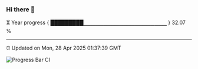 ### Hi there 👋

⏳ Year progress { █████████▁▁▁▁▁▁▁▁▁▁▁▁▁▁▁▁▁▁▁▁▁ } 32.07 %

---

⏰ Updated on Mon, 28 Apr 2025 01:37:39 GMT

![Progress Bar CI](https://github.com/liununu/liununu/workflows/Progress%20Bar%20CI/badge.svg)
